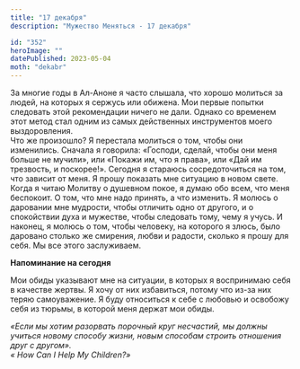```yaml
---
title: "17 декабря"
description: "Мужество Меняться - 17 декабря"

id: "352"
heroImage: ""
datePublished: 2023-05-04
moth: "dekabr"
---
```


За многие годы в Ал-Аноне я часто слышала, что хорошо молиться за людей, на
которых я сержусь или обижена. Мои первые попытки следовать этой рекомендации
ничего не дали. Однако со временем этот метод стал одним из самых действенных
инструментов моего выздоровления.  
Что же произошло? Я перестала молиться о том, чтобы они изменились. Сначала я
говорила: «Господи, сделай, чтобы они меня больше не мучили», или «Покажи им,
что я права», или «Дай им трезвость, и поскорее!». Сегодня я стараюсь
сосредоточиться на том, что зависит от меня. Я прошу показать мне ситуацию в
новом свете.  
Когда я читаю Молитву о душевном покое, я думаю обо всем, что меня беспокоит.
О том, что мне надо принять, а что изменить. Я молюсь о даровании мне
мудрости, чтобы отличить одно от другого, и о спокойствии духа и мужестве,
чтобы следовать тому, чему я учусь. И наконец, я молюсь о том, чтобы человеку,
на которого я злюсь, было даровано столько же смирения, любви и радости,
сколько я прошу для себя. Мы все этого заслуживаем.

**Напоминание на сегодня**

Мои обиды указывают мне на ситуации, в которых я воспринимаю себя в качестве
жертвы. Я хочу от них избавиться, потому что из-за них теряю самоуважение. Я
буду относиться к себе с любовью и освобожу себя из тюрьмы, в которой меня
держат мои обиды.

_«Если мы хотим разорвать порочный круг несчастий, мы должны учиться новому
способу жизни, новым способам строить отношения друг с другом».  
« How Can I Help My Children?»_
